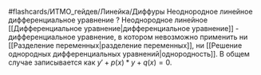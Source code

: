 #flashcards/ИТМО_гейдев/Линейка/Диффуры
Неоднородное линейное дифференциальное уравнение
?
Неоднородное линейное [[Дифференциальное уравнение|дифференциальное уравнение]] - дифференциальное уравнение, в котором невозможно применить ни [[Разделение переменных|разделение переменных]], ни [[Решение однородных дифференциальных уравнений|однородность]].
В общем случае записывается как $y' + p(x) * y + q(x) = 0$.
